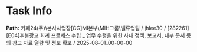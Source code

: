 # Task Info

**Path:** 카페24(주)\본사사업장\[CG]MI본부\MIH그룹\밸류업팀 / jhlee30 / [282261] [E04]후불광고 회계 프로세스 수립 _ 업무 수행을 위한 사내 정책, 보고서, 내부 문서 등의 참고 자료 열람 및 정보 확보 / 2025-08-01_00-00-00

